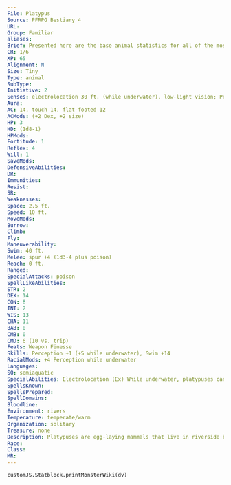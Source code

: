 ```yaml
---
File: Platypus
Source: PFRPG Bestiary 4
URL: 
Group: Familiar
aliases: 
Brief: Presented here are the base animal statistics for all of the most commonly used familiars-of course, these statistics can also be used for normal animals as well. Small animals like these use Dexterity to modify Climb and Swim checks.
CR: 1/6
XP: 65
Alignment: N
Size: Tiny
Type: animal
SubType: 
Initiative: 2
Senses: electrolocation 30 ft. (while underwater), low-light vision; Perception +1 (+5 while underwater)
Aura: 
AC: 14, touch 14, flat-footed 12
ACMods: (+2 Dex, +2 size)
HP: 3
HD: (1d8-1)
HPMods: 
Fortitude: 1
Reflex: 4
Will: 1
SaveMods: 
DefensiveAbilities: 
DR: 
Immunities: 
Resist: 
SR: 
Weaknesses: 
Space: 2.5 ft.
Speed: 10 ft.
MoveMods: 
Burrow: 
Climb: 
Fly: 
Maneuverability: 
Swim: 40 ft.
Melee: spur +4 (1d3-4 plus poison)
Reach: 0 ft.
Ranged: 
SpecialAttacks: poison
SpellLikeAbilities: 
STR: 2
DEX: 14
CON: 8
INT: 2
WIS: 13
CHA: 11
BAB: 0
CMB: 0
CMD: 6 (10 vs. trip)
Feats: Weapon Finesse
Skills: Perception +1 (+5 while underwater), Swim +14
RacialMods: +4 Perception while underwater
Languages: 
SQ: semiaquatic
SpecialAbilities: Electrolocation (Ex) While underwater, platypuses can sense the tiny electrical currents that trigger muscle movement. This allows them to locate living prey and to distinguish it from inanimate objects. Treat electrolocation as lifesense with a range of 30 feet, but that functions only underwater.  Poison (Ex) Spur-injury; save Fort DC 9; frequency 1/round for 4 rounds; effect 1 nonlethal damage; cure 1 save.  Semiaquatic (Ex) Platypuses can hold their breath underwater for up to 5 minutes before they must start attempting Constitution checks to avoid suffocation.
SpellsKnown: 
SpellsPrepared: 
SpellDomains: 
Bloodline: 
Environment: rivers
Temperature: temperate/warm
Organization: solitary
Treasure: none
Description: Platypuses are egg-laying mammals that live in riverside burrows and hunt larvae and shellfish.
Race: 
Class: 
MR: 
---
```

```dataviewjs
customJS.Statblock.printMonsterWiki(dv)
```

